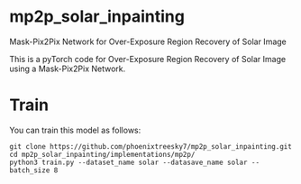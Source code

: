 # mp2p_solar_inpainting
Mask-Pix2Pix Network for Over-Exposure Region Recovery of Solar Image

This is a pyTorch code for Over-Exposure Region Recovery of Solar Image using a Mask-Pix2Pix Network.

# Train
You can train this model as follows:

    git clone https://github.com/phoenixtreesky7/mp2p_solar_inpainting.git
    cd mp2p_solar_inpainting/implementations/mp2p/
    python3 train.py --dataset_name solar --datasave_name solar --batch_size 8


